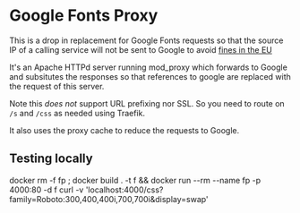 # Google Fonts Proxy

This is a drop in replacement for Google Fonts requests so that the source IP of a calling service will not be sent to Google to avoid [fines in the EU](https://www.theregister.com/2022/01/31/website_fine_google_fonts_gdpr/)

It's an Apache HTTPd server running mod_proxy which forwards to Google and subsitutes the responses so that references to google are replaced with the request of this server.

Note this *does not* support URL prefixing nor SSL.  So you need to route on `/s` and `/css` as needed using Traefik.

It also uses the proxy cache to reduce the requests to Google.

## Testing locally

docker rm -f fp ; docker build . -t f && docker run --rm --name fp -p 4000:80 -d f
curl -v 'localhost:4000/css?family=Roboto:300,400,400i,700,700i&display=swap'